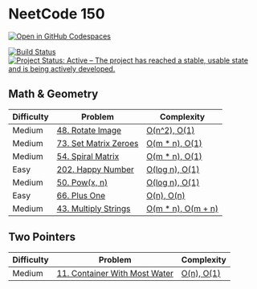 # NeetCode 150

[![Open in GitHub Codespaces](https://github.com/codespaces/badge.svg)](https://codespaces.new/datttrian/leetcode)

[![Build Status](https://github.com/datttrian/leetcode/actions/workflows/checks.yml/badge.svg)](https://github.com/datttrian/leetcode/actions/workflows/checks.yml)
[![Project Status: Active – The project has reached a stable, usable state and is being actively developed.](https://www.repostatus.org/badges/latest/active.svg)](https://www.repostatus.org/#active)

## Math & Geometry

|Difficulty|Problem                                                                                                                     |Complexity                                      |
|----------|----------------------------------------------------------------------------------------------------------------------------|------------------------------------------------|
|Medium    |[48. Rotate Image](https://leetcode.com/problems/rotate-image/solutions/4584106/o-n-2-o-1/)                                 |[O(n^2), O(1)](leetcode/rotate-image)           |
|Medium    |[73. Set Matrix Zeroes](https://leetcode.com/problems/set-matrix-zeroes/solutions/4584134/o-m-n-o-1/)                       |[O(m * n), O(1)](leetcode/set-matrix-zeroes)    |
|Medium    |[54. Spiral Matrix](https://leetcode.com/problems/spiral-matrix/solutions/4590643/o-m-n-o-1/.   )                           |[O(m * n), O(1)](leetcode/spiral-matrix)        |
|Easy      |[202. Happy Number](https://leetcode.com/problems/happy-number/solutions/4572602/o-log-n-o-1/)                              |[O(log n), O(1)](leetcode/happy-number)         |
|Medium    |[50. Pow(x, n)](https://leetcode.com/problems/powx-n/solutions/4577797/o-log-n-o-1/)                                        |[O(log n), O(1)](leetcode/powx-n)               |
|Easy      |[66. Plus One](https://leetcode.com/problems/plus-one/solutions/4577752/o-n-o-n/)                                           |[O(n), O(n)](leetcode/plus-one)                 |
|Medium    |[43. Multiply Strings](https://leetcode.com/problems/multiply-strings/solutions/4577895/o-m-n-o-m-n/)                       |[O(m * n), O(m + n)](leetcode/multiply-strings) |

## Two Pointers

|Difficulty|Problem                                                                                                                     |Complexity                                      |
|----------|----------------------------------------------------------------------------------------------------------------------------|------------------------------------------------|
|Medium    |[11. Container With Most Water](https://leetcode.com/problems/container-with-most-water/solutions/4616481/o-n-o-1/)         |[O(n), O(1)](leetcode/container-with-most-water)|

